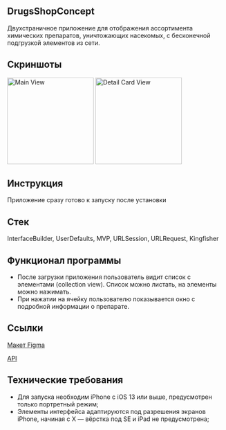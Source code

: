 ## **DrugsShopConcept**

Двухстраничное приложение для отображения ассортимента химических препаратов, уничтожающих насекомых, с бесконечной подгрузкой элементов из сети.
## **Скриншоты**
<img width="200" alt="Main View" src="https://github.com/Georgy-hook/BNet-Test/assets/78609985/a6e8abb5-b9dc-43c9-a370-5c2ee27a38f4">

<img width="200" alt="Detail Card View" src="https://github.com/Georgy-hook/BNet-Test/assets/78609985/54f80cb7-1b2f-4497-a55f-0ca4cd275301">

## **Инструкция**
Приложение сразу готово к запуску после установки

## **Стек**
InterfaceBuilder, UserDefaults, MVP, URLSession, URLRequest, Kingfisher

## **Функционал программы**

- После загрузки приложения пользователь видит список с элементами (collection view). Список можно листать, на элементы можно нажимать.
- При нажатии на ячейку пользователю показывается окно с подробной информации о препарате.

## **Ссылки**

[Макет Figma](https://www.figma.com/file/RWwjgLbBOTuAOcAlXbGd3V/Тестовое-задание?type=design&node-id=1167-11782&mode=design)

[API](http://market.d1.i-partner.ru/api/test)

## **Технические требования**

- Для запуска необходим iPhone с iOS 13 или выше, предусмотрен только портретный режим;
- Элементы интерфейса адаптируются под разрешения экранов iPhone, начиная с X — вёрстка под SE и iPad не предусмотрена;
